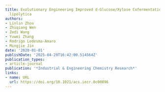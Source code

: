 ```yaml
---
title: Evolutionary Engineering Improved d-Glucose/Xylose Cofermentation of Yarrowia
  lipolytica
authors:
- Linlin Zhou
- Zhiqiang Wen
- Zedi Wang
- Yuwei Zhang
- Rodrigo Ledesma‐Amaro
- Mingjie Jin
date: '2020-01-01'
publishDate: '2025-04-29T16:42:00.514564Z'
publication_types:
- article-journal
publication: '*Industrial & Engineering Chemistry Research*'
links:
- name: URL
  url: https://doi.org/10.1021/acs.iecr.0c00896
---
```


